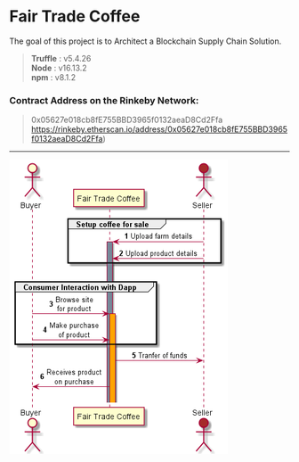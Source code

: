 # **Fair Trade Coffee** #

The goal of this project is to Architect a Blockchain Supply Chain Solution.

> **Truffle** : v5.4.26 \
> **Node** : v16.13.2 \
> **npm** : v8.1.2

### Contract Address on the Rinkeby Network: ###

> 0x05627e018cb8fE755BBD3965f0132aeaD8Cd2Ffa \
> https://rinkeby.etherscan.io/address/0x05627e018cb8fE755BBD3965f0132aeaD8Cd2Ffa)
---
![Flow Diagram](docs\supply-chain-flow.png)